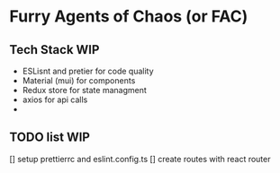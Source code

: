 # Furry Agents of Chaos (or FAC)

## Tech Stack WIP

- ESLisnt and pretier for code quality
- Material (mui) for components
- Redux store for state managment
- axios for api calls
-

## TODO list WIP

[] setup prettierrc and eslint.config.ts
[] create routes with react router
